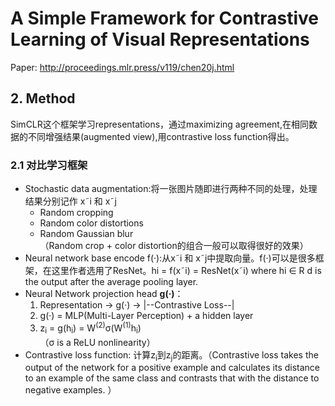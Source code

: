 # A Simple Framework for Contrastive Learning of Visual Representations

Paper: http://proceedings.mlr.press/v119/chen20j.html

## 2. Method
SimCLR这个框架学习representations，通过maximizing agreement,在相同数据的不同增强结果(augmented view),用contrastive loss function得出。
### 2.1 对比学习框架
- Stochastic data augmentation:将一张图片随即进行两种不同的处理，处理结果分别记作 x˜i 和 x˜j
  - Random cropping
  - Random color distortions
  - Random Gaussian blur <br/>
 （Random crop + color distortion的组合一般可以取得很好的效果）
- Neural network base encode f(·):从x˜i 和 x˜j中提取向量。f(·)可以是很多框架，在这里作者选用了ResNet。hi = f(x˜i) = ResNet(x˜i) where hi ∈ R d is the output after the average pooling layer.
- Neural Network projection head **g(·)**：<br/>
  1. Representation -> g(·) -> |--Contrastive Loss--|
  2. g(·) = MLP(Multi-Layer Perception) + a hidden layer
  3. z<sub>i</sub> = g(h<sub>i</sub>) = W<sup>(2)</sup>σ(W<sup>(1)</sup>h<sub>i</sub>) <br/>
  （σ is a ReLU nonlinearity）
- Contrastive loss function: 计算z<sub>i</sub>到z<sub>j</sub>的距离。（Contrastive loss takes the output of the network for a positive example and calculates its distance to an example of the same class and contrasts that with the distance to negative examples. ）
